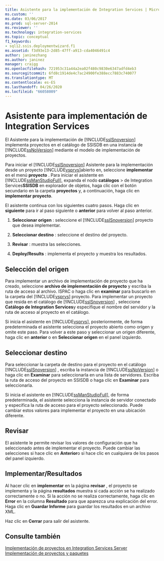```yaml
---
title: Asistente para la implementación de Integration Services | Microsoft Docs
ms.custom: ''
ms.date: 03/06/2017
ms.prod: sql-server-2014
ms.reviewer: ''
ms.technology: integration-services
ms.topic: conceptual
f1_keywords:
- sql12.ssis.deploymentwizard.f1
ms.assetid: f3d93e13-2d85-47ff-a913-cda4046491c4
author: janinezhang
ms.author: janinez
manager: craigg
ms.openlocfilehash: 721953c31a44a2ea02f480c9830e6347adfd4eb3
ms.sourcegitcommit: 6fd8c1914de4c7ac24900fe388ecc7883c740077
ms.translationtype: MT
ms.contentlocale: es-ES
ms.lasthandoff: 04/26/2020
ms.locfileid: "66058009"
---
```

# <a name="integration-services-deployment-wizard"></a>Asistente para implementación de Integration Services
  El Asistente para la implementación de [!INCLUDE[ssISnoversion](../includes/ssisnoversion-md.md)] implementa proyectos en el catálogo de SSISDB en una instancia de [!INCLUDE[ssNoVersion](../includes/ssnoversion-md.md)] mediante el modelo de implementación de proyectos.  
  
 Para iniciar el [!INCLUDE[ssISnoversion](../includes/ssisnoversion-md.md)] Asistente para la implementación desde un proyecto [!INCLUDE[vsprvs](../includes/vsprvs-md.md)]abierto en, seleccione **implementar** en el menú **proyecto** . Para iniciar el asistente en [!INCLUDE[ssManStudioFull](../includes/ssmanstudiofull-md.md)], expanda el nodo **catálogos** > de Integration Services**SSISDB** en explorador de objetos, haga clic con el botón secundario en la carpeta **proyectos** y, a continuación, haga clic en **implementar proyecto**.  
  
 El asistente continua con los siguientes cuatro pasos. Haga clic en **siguiente** para ir al paso siguiente o **anterior** para volver al paso anterior.  
  
1.  **Seleccionar origen** : seleccione el [!INCLUDE[ssISnoversion](../includes/ssisnoversion-md.md)] proyecto que desea implementar.  
  
2.  **Seleccionar destino** : seleccione el destino del proyecto.  
  
3.  **Revisar** : muestra las selecciones.  
  
4.  **Deploy/Results** : implementa el proyecto y muestra los resultados.  
  
## <a name="select-source"></a>Selección del origen  
 Para implementar un archivo de implementación de proyecto que ha creado, seleccione **archivo de implementación de proyecto** y escriba la ruta de acceso al archivo. ISPAC o haga clic en **examinar** para buscarlo en la carpeta del [!INCLUDE[vsprvs](../includes/vsprvs-md.md)] proyecto. Para implementar un proyecto que resida en el catálogo de [!INCLUDE[ssISnoversion](../includes/ssisnoversion-md.md)] , seleccione **Catálogo de Integration Services**y especifique el nombre del servidor y la ruta de acceso al proyecto en el catálogo.  
  
 Si inicia el asistente en [!INCLUDE[vsprvs](../includes/vsprvs-md.md)], posteriormente, de forma predeterminada el asistente selecciona el proyecto abierto como origen y omite este paso. Para volver a este paso y seleccionar un origen diferente, haga clic en **anterior** o en **Seleccionar origen** en el panel izquierdo.  
  
## <a name="select-destination"></a>Seleccionar destino  
 Para seleccionar la carpeta de destino para el proyecto en el catálogo [!INCLUDE[ssISnoversion](../includes/ssisnoversion-md.md)] , escriba la instancia de [!INCLUDE[ssNoVersion](../includes/ssnoversion-md.md)] o haga clic en **Examinar** para seleccionarla en una lista de servidores. Escriba la ruta de acceso del proyecto en SSISDB o haga clic en **Examinar** para seleccionarla.  
  
 Si inicia el asistente en [!INCLUDE[ssManStudioFull](../includes/ssmanstudiofull-md.md)], de forma predeterminada, el asistente selecciona la instancia de servidor conectado y especifica la ruta de acceso para el proyecto seleccionado. Puede cambiar estos valores para implementar el proyecto en una ubicación diferente.  
  
## <a name="review"></a>Revisar  
 El asistente le permite revisar los valores de configuración que ha seleccionado antes de implementar el proyecto. Puede cambiar las selecciones si hace clic en **Anterior**o si hace clic en cualquiera de los pasos del panel izquierdo.  
  
## <a name="deployresults"></a>Implementar/Resultados  
 Al hacer clic en **implementar** en la página **revisar** , el proyecto se implementa y la página **resultados** muestra si cada acción se ha realizado correctamente o no. Si la acción no se realiza correctamente, haga clic en **Error** en la columna **Resultado** para que aparezca una explicación del error. Haga clic en **Guardar Informe** para guardar los resultados en un archivo XML.  
  
 Haz clic en **Cerrar** para salir del asistente.  
  
## <a name="see-also"></a>Consulte también  
 [Implementación de proyectos en Integration Services Server](../../2014/integration-services/deploy-projects-to-integration-services-server.md)   
 [Implementación de proyectos y paquetes](packages/deploy-integration-services-ssis-projects-and-packages.md)  
  
  
